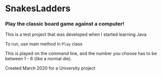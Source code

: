 # SnakesLadders 

### Play the classic board game against a computer!

This is a test project that was developed when I started learning Java

To run, use main method in `Play` class

This is played on the command line, and the number you choose has to be between 1 - 6 (like a normal die).


Created March 2020 for a University project
